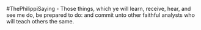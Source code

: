 #ThePhilippiSaying - Those things, which ye will learn, receive, hear, and see me do, be prepared to do: and commit unto other faithful analysts who will teach others the same.
